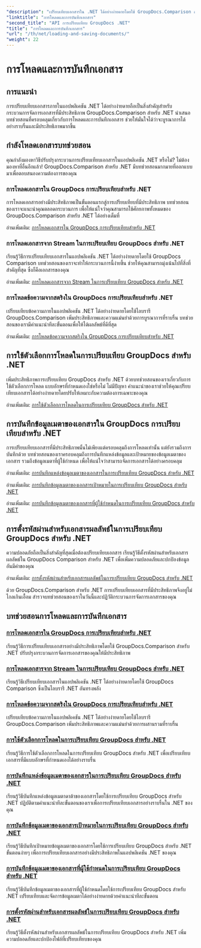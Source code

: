 ```yaml
---
"description": "เปรียบเทียบเอกสารใน .NET ได้อย่างง่ายดายโดยใช้ GroupDocs.Comparison สำหรับ .NET เรียนรู้การโหลด การบันทึก และการใช้ตัวเลือกการโหลดเพื่อการจัดการเอกสารอย่างมีประสิทธิภาพ"
"linktitle": "การโหลดและการบันทึกเอกสาร"
"second_title": "API การเปรียบเทียบ GroupDocs .NET"
"title": "การโหลดและการบันทึกเอกสาร"
"url": "/th/net/loading-and-saving-documents/"
"weight": 22
---
```


# การโหลดและการบันทึกเอกสาร

## การแนะนำ

การเปรียบเทียบเอกสารภายในแอปพลิเคชัน .NET ได้อย่างง่ายดายถือเป็นสิ่งสำคัญสำหรับกระบวนการจัดการเอกสารที่มีประสิทธิภาพ GroupDocs.Comparison สำหรับ .NET นำเสนอบทช่วยสอนที่ครอบคลุมเกี่ยวกับการโหลดและการบันทึกเอกสาร ช่วยให้มั่นใจได้ว่าจะบูรณาการได้อย่างราบรื่นและมีประสิทธิภาพมากขึ้น

## กำลังโหลดเอกสารบทช่วยสอน

คุณกำลังมองหาวิธีปรับปรุงกระบวนการเปรียบเทียบเอกสารในแอปพลิเคชัน .NET หรือไม่? ไม่ต้องมองหาที่อื่นอีกแล้ว! GroupDocs.Comparison สำหรับ .NET มีบทช่วยสอนมากมายที่ออกแบบมาเพื่อตอบสนองความต้องการของคุณ

### การโหลดเอกสารใน GroupDocs การเปรียบเทียบสำหรับ .NET

การโหลดเอกสารอย่างมีประสิทธิภาพเป็นขั้นตอนแรกสู่การเปรียบเทียบที่มีประสิทธิภาพ บทช่วยสอนของเราจะแนะนำคุณตลอดกระบวนการ เพื่อให้แน่ใจว่าคุณสามารถใช้ศักยภาพทั้งหมดของ GroupDocs.Comparison สำหรับ .NET ได้อย่างเต็มที่

อ่านเพิ่มเติม: [การโหลดเอกสารใน GroupDocs การเปรียบเทียบสำหรับ .NET](./loading-documents/)

### การโหลดเอกสารจาก Stream ในการเปรียบเทียบ GroupDocs สำหรับ .NET

เรียนรู้วิธีการเปรียบเทียบเอกสารในแอปพลิเคชัน .NET ได้อย่างง่ายดายโดยใช้ GroupDocs Comparison บทช่วยสอนของเราจะทำให้กระบวนการนี้ง่ายขึ้น ช่วยให้คุณสามารถมุ่งเน้นไปที่สิ่งที่สำคัญที่สุด ซึ่งก็คือเอกสารของคุณ

อ่านเพิ่มเติม: [การโหลดเอกสารจาก Stream ในการเปรียบเทียบ GroupDocs สำหรับ .NET](./loading-documents-from-stream/)

### การโหลดข้อความจากสตริงใน GroupDocs การเปรียบเทียบสำหรับ .NET

เปรียบเทียบข้อความภายในแอปพลิเคชัน .NET ได้อย่างง่ายดายโดยใช้ไลบรารี GroupDocs.Comparison เพิ่มประสิทธิภาพและความแม่นยำด้วยการบูรณาการที่ราบรื่น บทช่วยสอนของเรามีคำแนะนำทีละขั้นตอนเพื่อให้ได้ผลลัพธ์ที่ดีที่สุด

อ่านเพิ่มเติม: [การโหลดข้อความจากสตริงใน GroupDocs การเปรียบเทียบสำหรับ .NET](./loading-text-from-string/)

## การใช้ตัวเลือกการโหลดในการเปรียบเทียบ GroupDocs สำหรับ .NET

เพิ่มประสิทธิภาพการเปรียบเทียบ GroupDocs สำหรับ .NET ด้วยบทช่วยสอนของเราเกี่ยวกับการใช้ตัวเลือกการโหลด แบบอักษรที่กำหนดเองใช่หรือไม่ ไม่มีปัญหา คำแนะนำของเราช่วยให้คุณเปรียบเทียบเอกสารได้อย่างง่ายดายโดยปรับให้เหมาะกับความต้องการเฉพาะของคุณ

อ่านเพิ่มเติม: [การใช้ตัวเลือกการโหลดในการเปรียบเทียบ GroupDocs สำหรับ .NET](./using-load-options/)

## การบันทึกข้อมูลเมตาของเอกสารใน GroupDocs การเปรียบเทียบสำหรับ .NET

การเปรียบเทียบเอกสารที่มีประสิทธิภาพนั้นไม่เพียงแต่ครอบคลุมถึงการโหลดเท่านั้น แต่ยังรวมถึงการบันทึกด้วย บทช่วยสอนของเราครอบคลุมถึงการบันทึกแหล่งข้อมูลและเป้าหมายของข้อมูลเมตาของเอกสาร รวมถึงข้อมูลเมตาที่ผู้ใช้กำหนด เพื่อให้แน่ใจว่าสามารถจัดการเอกสารได้อย่างครอบคลุม

อ่านเพิ่มเติม: [การบันทึกแหล่งข้อมูลเมตาของเอกสารในการเปรียบเทียบ GroupDocs สำหรับ .NET](./saving-documents-metadata-source/)

อ่านเพิ่มเติม: [การบันทึกข้อมูลเมตาของเอกสารเป้าหมายในการเปรียบเทียบ GroupDocs สำหรับ .NET](./saving-documents-metadata-target/)

อ่านเพิ่มเติม: [การบันทึกข้อมูลเมตาของเอกสารที่ผู้ใช้กำหนดในการเปรียบเทียบ GroupDocs สำหรับ .NET](./saving-user-defined-document-metadata/)

## การตั้งรหัสผ่านสำหรับเอกสารผลลัพธ์ในการเปรียบเทียบ GroupDocs สำหรับ .NET

ความปลอดภัยถือเป็นสิ่งสำคัญที่สุดเมื่อต้องเปรียบเทียบเอกสาร เรียนรู้วิธีตั้งรหัสผ่านสำหรับเอกสารผลลัพธ์ใน GroupDocs Comparison สำหรับ .NET เพื่อเพิ่มความปลอดภัยและปกป้องข้อมูลอันมีค่าของคุณ

อ่านเพิ่มเติม: [การตั้งรหัสผ่านสำหรับเอกสารผลลัพธ์ในการเปรียบเทียบ GroupDocs สำหรับ .NET](./setting-password-for-resultant-document/)

ด้วย GroupDocs.Comparison สำหรับ .NET การเปรียบเทียบเอกสารที่มีประสิทธิภาพจึงอยู่ไม่ไกลเกินเอื้อม สำรวจบทช่วยสอนของเราในวันนี้และปฏิวัติกระบวนการจัดการเอกสารของคุณ
## บทช่วยสอนการโหลดและการบันทึกเอกสาร
### [การโหลดเอกสารใน GroupDocs การเปรียบเทียบสำหรับ .NET](./loading-documents/)
เรียนรู้วิธีการเปรียบเทียบเอกสารอย่างมีประสิทธิภาพโดยใช้ GroupDocs.Comparison สำหรับ .NET ปรับปรุงกระบวนการจัดการเอกสารของคุณให้มีประสิทธิภาพ
### [การโหลดเอกสารจาก Stream ในการเปรียบเทียบ GroupDocs สำหรับ .NET](./loading-documents-from-stream/)
เรียนรู้วิธีเปรียบเทียบเอกสารในแอปพลิเคชัน .NET ได้อย่างง่ายดายโดยใช้ GroupDocs Comparison ซึ่งเป็นไลบรารี .NET อันทรงพลัง
### [การโหลดข้อความจากสตริงใน GroupDocs การเปรียบเทียบสำหรับ .NET](./loading-text-from-string/)
เปรียบเทียบข้อความภายในแอปพลิเคชัน .NET ได้อย่างง่ายดายโดยใช้ไลบรารี GroupDocs.Comparison เพิ่มประสิทธิภาพและความแม่นยำด้วยการผสานรวมที่ราบรื่น
### [การใช้ตัวเลือกการโหลดในการเปรียบเทียบ GroupDocs สำหรับ .NET](./using-load-options/)
เรียนรู้วิธีการใช้ตัวเลือกการโหลดในการเปรียบเทียบ GroupDocs สำหรับ .NET เพื่อเปรียบเทียบเอกสารที่มีแบบอักษรที่กำหนดเองได้อย่างราบรื่น
### [การบันทึกแหล่งข้อมูลเมตาของเอกสารในการเปรียบเทียบ GroupDocs สำหรับ .NET](./saving-documents-metadata-source/)
เรียนรู้วิธีบันทึกแหล่งข้อมูลเมตาดาต้าของเอกสารโดยใช้การเปรียบเทียบ GroupDocs สำหรับ .NET ปฏิบัติตามคำแนะนำทีละขั้นตอนของเราเพื่อการเปรียบเทียบเอกสารอย่างราบรื่นใน .NET ของคุณ
### [การบันทึกข้อมูลเมตาของเอกสารเป้าหมายในการเปรียบเทียบ GroupDocs สำหรับ .NET](./saving-documents-metadata-target/)
เรียนรู้วิธีบันทึกเป้าหมายข้อมูลเมตาของเอกสารโดยใช้การเปรียบเทียบ GroupDocs สำหรับ .NET ขั้นตอนง่ายๆ เพื่อการเปรียบเทียบเอกสารอย่างมีประสิทธิภาพในแอปพลิเคชัน .NET ของคุณ
### [การบันทึกข้อมูลเมตาของเอกสารที่ผู้ใช้กำหนดในการเปรียบเทียบ GroupDocs สำหรับ .NET](./saving-user-defined-document-metadata/)
เรียนรู้วิธีบันทึกข้อมูลเมตาของเอกสารที่ผู้ใช้กำหนดโดยใช้การเปรียบเทียบ GroupDocs สำหรับ .NET เปรียบเทียบและจัดการข้อมูลเมตาได้อย่างง่ายดายด้วยคำแนะนำทีละขั้นตอน
### [การตั้งรหัสผ่านสำหรับเอกสารผลลัพธ์ในการเปรียบเทียบ GroupDocs สำหรับ .NET](./setting-password-for-resultant-document/)
เรียนรู้วิธีตั้งรหัสผ่านสำหรับเอกสารผลลัพธ์ในการเปรียบเทียบ GroupDocs สำหรับ .NET เพิ่มความปลอดภัยและปกป้องไฟล์ที่เปรียบเทียบของคุณ